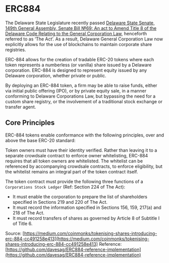 # ERC884

The Delaware State Legislature recently passed [Delaware State Senate, 149th General Assembly, Senate Bill №69: An act to Amend Title 8 of the Delaware Code Relating to the General Corporation Law](https://legis.delaware.gov/json/BillDetail/GenerateHtmlDocument?legislationId=25730&legislationTypeId=1&docTypeId=2&legislationName=SB69), henceforth referred to as ‘The Act’. As a result, Delaware General Corporation Law now explicitly allows for the use of blockchains to maintain corporate share registries.

ERC-884 allows for the creation of tradable ERC-20 tokens where each token represents a numberless (or vanilla) share issued by a Delaware corporation. ERC-884 is designed to represent equity issued by any Delaware corporation, whether private or public.

By deploying an ERC-884 token, a firm may be able to raise funds, either via initial public offering (IPO), or by private equity sale, in a manner conforming to Delaware Corporations Law, but bypassing the need for a custom share registry, or the involvement of a traditional stock exchange or transfer agent.

## Core Principles
ERC-884 tokens enable conformance with the following principles, over and above the base ERC-20 standard:

Token owners must have their identity verified. Rather than leaving it to a separate crowdsale contract to enforce owner whitelisting, ERC-884 requires that all token owners are whitelisted. The whitelist can be referenced by accompanying crowdsale contracts, to enforce eligibility, but the whitelist remains an integral part of the token contract itself.

The token contract must provide the following three functions of a `Corporations Stock Ledger` (Ref: Section 224 of The Act):

* It must enable the corporation to prepare the list of shareholders specified in Sections 219 and 220 of The Act.
* It must record the information specified in Sections 156, 159, 217(a) and 218 of The Act.
* It must record transfers of shares as governed by Article 8 of Subtitle I of Title 6.

Source: [https://medium.com/coinmonks/tokenising-shares-introducing-erc-884-cc491258e413](https://medium.com/coinmonks/tokenising-shares-introducing-erc-884-cc491258e413)
Reference: [https://github.com/davesag/ERC884-reference-implementation](https://github.com/davesag/ERC884-reference-implementation)
